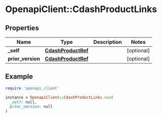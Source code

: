 # OpenapiClient::CdashProductLinks

## Properties

| Name | Type | Description | Notes |
| ---- | ---- | ----------- | ----- |
| **_self** | [**CdashProductRef**](CdashProductRef.md) |  | [optional] |
| **prior_version** | [**CdashProductRef**](CdashProductRef.md) |  | [optional] |

## Example

```ruby
require 'openapi_client'

instance = OpenapiClient::CdashProductLinks.new(
  _self: null,
  prior_version: null
)
```

